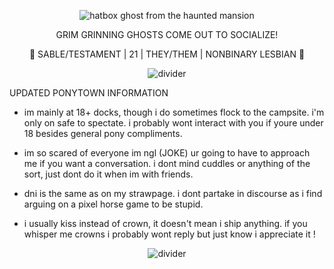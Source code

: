 <p align="center">
<picture>
  <source media="(prefers-color-scheme: dark)" srcset="https://blogger.googleusercontent.com/img/b/R29vZ2xl/AVvXsEi2NEnKx-ByVhODpAhID3MR_lLqdWfZaX31p7HAsw1KGsrqo5oUesHd-J0G20PKHYe5m7vgaIbJdFdV10smh65H7gnFOoeEEv8UM1tG6MsDbkP_xzrX-tyvg3j0RJ5Ywvcy3h-4lOI2eR1L/s1600/tumblr_no5ctxtOem1s0c4z4o2_500.gif">
  <source media="(prefers-color-scheme: light)" srcset="https://blogger.googleusercontent.com/img/b/R29vZ2xl/AVvXsEi2NEnKx-ByVhODpAhID3MR_lLqdWfZaX31p7HAsw1KGsrqo5oUesHd-J0G20PKHYe5m7vgaIbJdFdV10smh65H7gnFOoeEEv8UM1tG6MsDbkP_xzrX-tyvg3j0RJ5Ywvcy3h-4lOI2eR1L/s1600/tumblr_no5ctxtOem1s0c4z4o2_500.gif">
  <img alt="hatbox ghost from the haunted mansion" src="https://blogger.googleusercontent.com/img/b/R29vZ2xl/AVvXsEi2NEnKx-ByVhODpAhID3MR_lLqdWfZaX31p7HAsw1KGsrqo5oUesHd-J0G20PKHYe5m7vgaIbJdFdV10smh65H7gnFOoeEEv8UM1tG6MsDbkP_xzrX-tyvg3j0RJ5Ywvcy3h-4lOI2eR1L/s1600/tumblr_no5ctxtOem1s0c4z4o2_500.gif">
</picture>
<p align="center">
GRIM GRINNING GHOSTS COME OUT TO SOCIALIZE!
<p align="center">
  🎃 SABLE/TESTAMENT | 21 | THEY/THEM | NONBINARY LESBIAN 🎃
<p align="center">
<picture>
 <source media="(prefers-color-scheme: dark)" srcset="https://64.media.tumblr.com/de299c512cb8e9a92179ea563ea338ab/d13299b037760b37-f4/s400x600/59b98fecaddb6748b43e33a33faac80e7c810662.gifv">
 <source media="(prefers-color-scheme: light)" srcset="https://64.media.tumblr.com/de299c512cb8e9a92179ea563ea338ab/d13299b037760b37-f4/s400x600/59b98fecaddb6748b43e33a33faac80e7c810662.gifv">
 <img alt="divider" src="https://64.media.tumblr.com/de299c512cb8e9a92179ea563ea338ab/d13299b037760b37-f4/s400x600/59b98fecaddb6748b43e33a33faac80e7c810662.gifv">
</picture>
  
  UPDATED PONYTOWN INFORMATION

  - im mainly at 18+ docks, though i do sometimes flock to the campsite. i'm only on safe to spectate. i probably wont interact with you if youre under 18 besides general pony compliments.
     
- im so scared of everyone im ngl (JOKE) ur going to have to approach me if you want a conversation. i dont mind cuddles or anything of the sort, just dont do it when im with friends. 

- dni is the same as on my strawpage. i dont partake in discourse as i find arguing on a pixel horse game to be stupid. 

- i usually kiss instead of crown, it doesn't mean i ship anything. if you whisper me crowns i probably wont reply but just know i appreciate it !
<p align="center">
<picture>
 <source media="(prefers-color-scheme: dark)" srcset="https://64.media.tumblr.com/de299c512cb8e9a92179ea563ea338ab/d13299b037760b37-f4/s400x600/59b98fecaddb6748b43e33a33faac80e7c810662.gifv">
 <source media="(prefers-color-scheme: light)" srcset="https://64.media.tumblr.com/de299c512cb8e9a92179ea563ea338ab/d13299b037760b37-f4/s400x600/59b98fecaddb6748b43e33a33faac80e7c810662.gifv">
 <img alt="divider" src="https://64.media.tumblr.com/de299c512cb8e9a92179ea563ea338ab/d13299b037760b37-f4/s400x600/59b98fecaddb6748b43e33a33faac80e7c810662.gifv">
</picture>
<p align="center">
